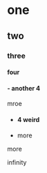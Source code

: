 # one

## two

### three

#### four

#### - another 4

mroe

- #### 4 weird

- more

more

infinity

